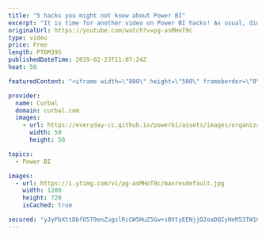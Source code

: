 ```yaml
---
title: "5 hacks you might not know about Power BI"
excerpt: "It is time for another video on Power BI hacks! As usual, did you know all or did I manage to surprise you with one or two? (sorry about the mic noise! too late to redo...) #powerbi #curbal #5powerbihacks   Here you can download all the pbix files: https://curbal.com/donwload-center  SUBSCRIBE to learn"
originalUrl: https://youtube.com/watch?v=pg-asMHoT9c
type: video
price: Free
length: PT6M39S
publishedDateTime: 2019-02-23T11:07:24Z
heat: 50

featuredContent: "<iframe width=\"800\" height=\"500\" frameborder=\"0\" src=\"https://www.youtube.com/embed/pg-asMHoT9c\" allow=\"accelerometer; autoplay; encrypted-media; gyroscope; picture-in-picture\" allowfullscreen></iframe>"

provider:
  name: Curbal
  domain: curbal.com
  images:
    - url: https://everyday-cc.github.io/powerbi/assets/images/organizations/curbal.com-50x50.jpg
      width: 50
      height: 50

topics:
  - Power BI

images:
  - url: https://i.ytimg.com/vi/pg-asMHoT9c/maxresdefault.jpg
    width: 1280
    height: 720
    isCached: true

secured: "yJyPbXttDbfO5T9enZugslRcCW5HuZ5Gw+sBVtyEENjjO2oaDQIyHeR53TW1CTGVJXnXpRHZGylmZr3fs4REtN5ak9jRy+yk7UnHcH7wffqpxjc24OfkzfSs0VbnRKQK9R7iBsQYkiUzT55PMLgGunKAy/jjDfwOgEjqwp1Thg6TIK3rJynYh+3a3HKFQSZuvVG8nTKd8QjSargt+5jLTZXV4xs3U1dYbLfDn1DhaT+dvskp+65QHMDKMkWF8Fi0CtmzGJCLV4Bhr34LYvaiGztMyufxpvOnsk4bbHseJeOdC83sDDn0lfczMYUsIuVEgDJOxqc2LAaYVqg0233qe0DaWWXpQVFfwFNbe2fXwmgWxDw+lDKV7cfhgDGVvg34YrTIuP6D5uTUMkPNrxHOEg91dpVGRL16HkPzby8uDd0=;yvzYasM9IQoLEaAIFjz4vw=="
---
```


